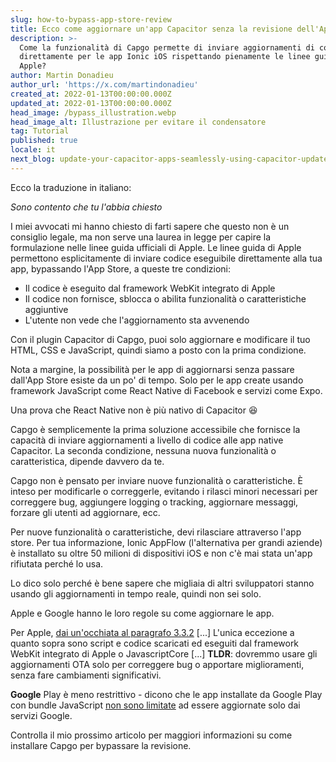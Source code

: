 ```yaml
---
slug: how-to-bypass-app-store-review
title: Ecco come aggiornare un'app Capacitor senza la revisione dell'App Store.
description: >-
  Come la funzionalità di Capgo permette di inviare aggiornamenti di codice
  direttamente per le app Ionic iOS rispettando pienamente le linee guida di
  Apple?
author: Martin Donadieu
author_url: 'https://x.com/martindonadieu'
created_at: 2022-01-13T00:00:00.000Z
updated_at: 2022-01-13T00:00:00.000Z
head_image: /bypass_illustration.webp
head_image_alt: Illustrazione per evitare il condensatore
tag: Tutorial
published: true
locale: it
next_blog: update-your-capacitor-apps-seamlessly-using-capacitor-updater
---
```


Ecco la traduzione in italiano:

_Sono contento che tu l'abbia chiesto_

I miei avvocati mi hanno chiesto di farti sapere che questo non è un consiglio legale, ma non serve una laurea in legge per capire la formulazione nelle linee guida ufficiali di Apple. Le linee guida di Apple permettono esplicitamente di inviare codice eseguibile direttamente alla tua app, bypassando l'App Store, a queste tre condizioni:

* Il codice è eseguito dal framework WebKit integrato di Apple
* Il codice non fornisce, sblocca o abilita funzionalità o caratteristiche aggiuntive
* L'utente non vede che l'aggiornamento sta avvenendo

Con il plugin Capacitor di Capgo, puoi solo aggiornare e modificare il tuo HTML, CSS e JavaScript, quindi siamo a posto con la prima condizione.

Nota a margine, la possibilità per le app di aggiornarsi senza passare dall'App Store esiste da un po' di tempo.
Solo per le app create usando framework JavaScript come React Native di Facebook e servizi come Expo.

Una prova che React Native non è più nativo di Capacitor 😆

Capgo è semplicemente la prima soluzione accessibile che fornisce la capacità di inviare aggiornamenti a livello di codice alle app native Capacitor.
La seconda condizione, nessuna nuova funzionalità o caratteristica, dipende davvero da te.

Capgo non è pensato per inviare nuove funzionalità o caratteristiche. È inteso per modificarle o correggerle, evitando i rilasci minori necessari per correggere bug, aggiungere logging o tracking, aggiornare messaggi, forzare gli utenti ad aggiornare, ecc.

Per nuove funzionalità o caratteristiche, devi rilasciare attraverso l'app store. Per tua informazione, Ionic AppFlow (l'alternativa per grandi aziende) è installato su oltre 50 milioni di dispositivi iOS e non c'è mai stata un'app rifiutata perché lo usa.

Lo dico solo perché è bene sapere che migliaia di altri sviluppatori stanno usando gli aggiornamenti in tempo reale, quindi non sei solo.

Apple e Google hanno le loro regole su come aggiornare le app.

Per Apple, [dai un'occhiata al paragrafo 3.3.2](https://developer.apple.com/programs/information/Apple_Developer_Program_Information_8_12_15.pdf/)
[...] L'unica eccezione a quanto sopra sono script e codice scaricati ed eseguiti dal framework WebKit integrato di Apple o JavascriptCore [...] __TLDR__: dovremmo usare gli aggiornamenti OTA solo per correggere bug o apportare miglioramenti, senza fare cambiamenti significativi.

__Google__ Play è meno restrittivo - dicono che le app installate da Google Play con bundle JavaScript [non sono limitate](https://support.google.com/googleplay/android-developer/answer/9888379/?hl=en) ad essere aggiornate solo dai servizi Google.

Controlla il mio prossimo articolo per maggiori informazioni su come installare Capgo per bypassare la revisione.